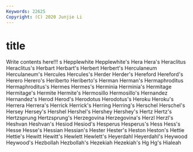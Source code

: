 ```yaml
---
Keywords: 22625
Copyright: (C) 2020 Junjie Li
---
```


# title

Write contents here!!!
s 
Hepplewhite 
Hepplewhite's 
Hera 
Hera's 
Heraclitus 
Heraclitus's 
Herbart 
Herbart's
Herbert 
Herbert's 
Herculaneum 
Herculaneum's 
Hercules 
Hercules's 
Herder 
Herder's 
Hereford 
Hereford's
Herero 
Herero's 
Heriberto 
Heriberto's 
Herman 
Herman's 
Hermaphroditus 
Hermaphroditus's 
Hermes 
Hermes's
Herminia 
Herminia's 
Hermitage 
Hermitage's 
Hermite 
Hermite's 
Hermosillo 
Hermosillo's 
Hernandez 
Hernandez's
Herod 
Herod's 
Herodotus 
Herodotus's 
Heroku 
Heroku's 
Herrera 
Herrera's 
Herrick 
Herrick's
Herring 
Herring's 
Herschel 
Herschel's 
Hersey 
Hersey's 
Hershel 
Hershel's 
Hershey 
Hershey's
Hertz 
Hertz's 
Hertzsprung 
Hertzsprung's 
Herzegovina 
Herzegovina's 
Herzl 
Herzl's 
Heshvan 
Heshvan's
Hesiod 
Hesiod's 
Hesperus 
Hesperus's 
Hess 
Hess's 
Hesse 
Hesse's 
Hessian 
Hessian's
Hester 
Hester's 
Heston 
Heston's 
Hettie 
Hettie's 
Hewitt 
Hewitt's 
Hewlett 
Hewlett's
Heyerdahl 
Heyerdahl's 
Heywood 
Heywood's 
Hezbollah 
Hezbollah's 
Hezekiah 
Hezekiah's 
Hg 
Hg's
Hialeah 
